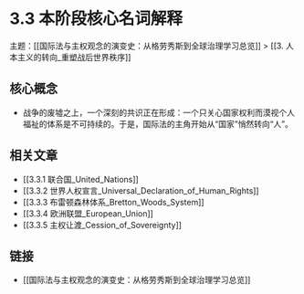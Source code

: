 # 3.3 本阶段核心名词解释

主题：[[国际法与主权观念的演变史：从格劳秀斯到全球治理学习总览]] > [[3. 人本主义的转向_重塑战后世界秩序]]

## 核心概念

- 战争的废墟之上，一个深刻的共识正在形成：一个只关心国家权利而漠视个人福祉的体系是不可持续的。于是，国际法的主角开始从“国家”悄然转向“人”。

## 相关文章

- [[3.3.1 联合国_United_Nations]]
- [[3.3.2 世界人权宣言_Universal_Declaration_of_Human_Rights]]
- [[3.3.3 布雷顿森林体系_Bretton_Woods_System]]
- [[3.3.4 欧洲联盟_European_Union]]
- [[3.3.5 主权让渡_Cession_of_Sovereignty]]

## 链接

- [[国际法与主权观念的演变史：从格劳秀斯到全球治理学习总览]]
